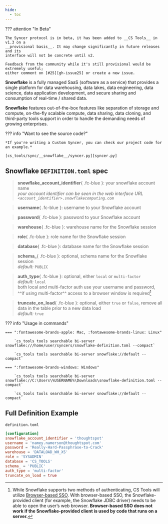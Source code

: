 ```yaml
---
hide:
  - toc
---
```


??? attention "In Beta"

    The Syncer protocol is in beta, it has been added to __CS Tools__ in v1.3 on a
    __provisional basis__. It may change significantly in future releases and its
    interface will not be concrete until v2.

    Feedback from the community while it's still provisional would be extremely useful;
    either comment on [#25][gh-issue25] or create a new issue.

__Snowflake__ is a fully managed SaaS (software as a service) that provides a single platform for data warehousing, data lakes, data engineering, data science, data application development, and secure sharing and consumption of real-time / shared data.

__Snowflake__ features out-of-the-box features like separation of storage and compute, on-the-fly scalable compute, data sharing, data cloning, and third-party tools support in order to handle the demanding needs of growing enterprises.


??? info "Want to see the source code?"
    
    *If you're writing a Custom Syncer, you can check our project code for an example.*

    [cs_tools/sync/__snowflake__/syncer.py][syncer.py]


## Snowflake `DEFINITION.toml` spec

> __snowflake_account_identifier__{ .fc-blue }: your snowflake account name
<br/>*your account identifier can be seen in the web interface URL `<account_identifier>.snowflakecomputing.com`*

> __username__{ .fc-blue }: username to your Snowflake account

> __password__{ .fc-blue }: password to your Snowflake account

> __warehouse__{ .fc-blue }: warehouse name for the Snowflake session

> __role__{ .fc-blue }: role name for the Snowflake session

> __database__{ .fc-blue }: database name for the Snowflake session

> __schema\___{ .fc-blue }: <span class=fc-coral>optional</span>, schema name for the Snowflake session
<br/>*<span class=fc-mint>default</span>:* `PUBLIC`

> __auth_type__{ .fc-blue }: <span class=fc-coral>optional</span>, either `local` or `multi-factor`
<br/>*<span class=fc-mint>default</span>:* `local`
<br/>both local and multi-factor auth use your username and password, <span class=fc-coral>^^if using multi-factor^^ access to a browser window is required</span>[^1]

> __truncate_on_load__{ .fc-blue }: <span class=fc-coral>optional</span>, either `true` or `false`, remove all data in the table prior to a new data load
<br/>*<span class=fc-mint>default</span>:* `true`


??? info "Usage in commands"

    === ":fontawesome-brands-apple: Mac, :fontawesome-brands-linux: Linux"

        `cs_tools tools searchable bi-server snowflake:///home/user/syncers/snowflake-definition.toml --compact`

        `cs_tools tools searchable bi-server snowflake://default --compact`

    === ":fontawesome-brands-windows: Windows"

        `cs_tools tools searchable bi-server snowflake://C:\Users\%USERNAME%\Downloads\snowflake-definition.toml --compact`

        `cs_tools tools searchable bi-server snowflake://default --compact`


## Full Definition Example

`definition.toml`
```toml
[configuration]
snowflake_account_identifier = 'thoughtspot'
username = 'namey.namerson@thoughtspot.com'
password = 'Really-Hard-Passphrase-to-Crack'
warehouse = 'DATALOAD_WH_XS'
role = 'SYSADMIN'
database = 'CS_TOOLS'
schema_ = 'PUBLIC'
auth_type = 'multi-factor'
truncate_on_load = true
```

[^1]: 
    While Snowflake supports two methods of authenticating, CS Tools will utilize [Browser-based SSO][browser-sso]. With browser-based SSO, the Snowflake-provided client (for example, the Snowflake JDBC driver) needs to be able to open the user’s web browser. <span class=fc-coral>__Browser-based SSO does not work if the Snowflake-provided client is used by code that runs on a server.__</span>
    

[gh-issue25]: https://github.com/thoughtspot/cs_tools/issues/25
[syncer.py]: https://github.com/thoughtspot/cs_tools/blob/master/cs_tools/sync/snowflake/syncer.py
[browser-sso]: https://docs.snowflake.com/en/user-guide/admin-security-fed-auth-use.html#browser-based-sso
